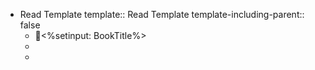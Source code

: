 - Read Template
  template:: Read Template
  template-including-parent:: false
	- 📕<%setinput: BookTitle%>
	-
	-